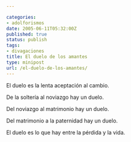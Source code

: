 ```yaml
---

categories:
- adolforismos
date: 2005-06-11T05:32:00Z
published: true
status: publish
tags:
- divagaciones
title: El duelo de los amantes
type: minipost
url: /el-duelo-de-los-amantes/
---
```


El duelo es la lenta aceptación al cambio.

De la soltería al noviazgo hay un duelo.

Del noviazgo al matrimonio hay un duelo.

Del matrimonio a la paternidad hay un duelo.

El duelo es lo que hay entre la pérdida y la vida.

